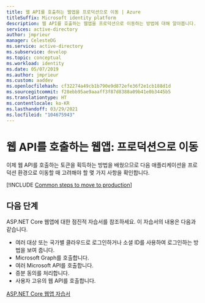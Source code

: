 ```yaml
---
title: 웹 API를 호출하는 웹앱을 프로덕션으로 이동 | Azure
titleSuffix: Microsoft identity platform
description: 웹 API를 호출하는 웹앱을 프로덕션으로 이동하는 방법에 대해 알아봅니다.
services: active-directory
author: jmprieur
manager: CelesteDG
ms.service: active-directory
ms.subservice: develop
ms.topic: conceptual
ms.workload: identity
ms.date: 05/07/2019
ms.author: jmprieur
ms.custom: aaddev
ms.openlocfilehash: cf32274a49cb1b790e9d872efe36f2e1cb188d1d
ms.sourcegitcommit: f28ebb95ae9aaaff3f87d8388a09b41e0b3445b5
ms.translationtype: HT
ms.contentlocale: ko-KR
ms.lasthandoff: 03/29/2021
ms.locfileid: "104675943"
---
```

# <a name="a-web-app-that-calls-web-apis-move-to-production"></a>웹 API를 호출하는 웹앱: 프로덕션으로 이동

이제 웹 API를 호출하는 토큰을 획득하는 방법을 배웠으므로 다음 애플리케이션을 프로덕션 환경으로 이동할 때 고려해야 할 몇 가지 사항을 확인합니다.

[!INCLUDE [Common steps to move to production](../../../includes/active-directory-develop-scenarios-production.md)]

## <a name="next-steps"></a>다음 단계

ASP.NET Core 웹앱에 대한 점진적 자습서를 참조하세요. 이 자습서의 내용은 다음과 같습니다.

- 여러 대상 또는 국가별 클라우드로 로그인하거나 소셜 ID를 사용하여 로그인하는 방법을 보여 줍니다.
- Microsoft Graph를 호출합니다.
- 여러 Microsoft API를 호출합니다.
- 증분 동의를 처리합니다.
- 사용자 고유의 웹 API를 호출합니다.

[ASP.NET Core 웹앱 자습서](https://github.com/Azure-Samples/ms-identity-aspnetcore-webapp-tutorial#scope-of-this-tutorial)

<!--- Removing this diagram as it's already shown from the next step linked tutorial

![Tutorial overview](media/scenarios/aspnetcore-webapp-tutorial.svg)

--->
